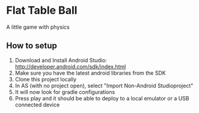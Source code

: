 # Flat Table Ball

A little game with physics

## How to setup

 1. Download and Install Android Studio: http://developer.android.com/sdk/index.html
 2. Make sure you have the latest android libraries from the SDK
 2. Clone this project locally
 3. In AS (with no project open), select "Import Non-Android Studioproject"
 4. It will now look for gradle configurations
 5. Press play and it should be able to deploy to a local emulator or a USB connected device
